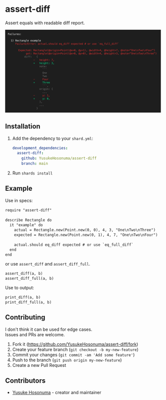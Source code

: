 # assert-diff

Assert equals with readable diff report.

![screenshot](https://github.com/YusukeHosonuma/assert-diff/raw/main/image/screenshot.png)

## Installation

1. Add the dependency to your `shard.yml`:

   ```yaml
   development_dependencies:
     assert-diff:
       github: YusukeHosonuma/assert-diff
       branch: main
   ```

2. Run `shards install`

## Example

Use in specs:

```crystal
require "assert-diff"

describe Rectangle do
  it "example" do
    actual = Rectangle.new(Point.new(0, 0), 4, 3, "One\nTwo\nThree")
    expected = Rectangle.new(Point.new(0, 1), 4, 7, "One\nTwo\nFour")

    actual.should eq_diff expected # or use `eq_full_diff`
  end
end
```

or use `assert_diff` and `assert_diff_full`.

```crystal
assert_diff(a, b)
assert_diff_full(a, b)
```

Use to output:

```crystal
print_diff(a, b)
print_diff_full(a, b)
```

## Contributing

I don't think it can be used for edge cases.  
Issues and PRs are welcome.

1. Fork it (<https://github.com/YusukeHosonuma/assert-diff/fork>)
2. Create your feature branch (`git checkout -b my-new-feature`)
3. Commit your changes (`git commit -am 'Add some feature'`)
4. Push to the branch (`git push origin my-new-feature`)
5. Create a new Pull Request

## Contributors

- [Yusuke Hosonuma](https://github.com/YusukeHosonuma) - creator and maintainer
